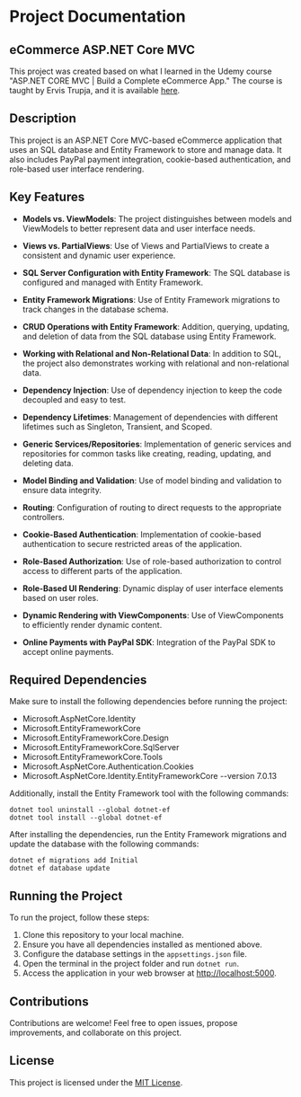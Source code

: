 <h1>Project Documentation</h1>
<h2>eCommerce ASP.NET Core MVC</h2>
<p>This project was created based on what I learned in the Udemy course "ASP.NET CORE MVC | Build a Complete eCommerce App." The course is taught by Ervis Trupja, and it is available <a href="https://www.udemy.com/course/complete-ecommerce-aspnet-mvc-application/?utm_source=adwords&amp;utm_medium=udemyads&amp;utm_campaign=WebDevelopment_v.PROF_la.EN_cc.BR_ti.8322&amp;utm_content=deal4584&amp;utm_term=_._ag_108455848694_._ad_467154447027_._kw__._de_c_._dm__._pl__._ti_dsa-774930035449_._li_1001655_._pd__._&amp;matchtype=&amp;gad_source=1&amp;gclid=EAIaIQobChMIl4Lr0PioggMVoRNlCh3_VwOXEAAYASAAEgJOifD_BwE" target="_new">here</a>.</p>
<h2>Description</h2>
<p>This project is an ASP.NET Core MVC-based eCommerce application that uses an SQL database and Entity Framework to store and manage data. It also includes PayPal payment integration, cookie-based authentication, and role-based user interface rendering.</p>
<h2>Key Features</h2>
<ul>
<li>
<p><strong>Models vs. ViewModels</strong>: The project distinguishes between models and ViewModels to better represent data and user interface needs.</p>
</li>
<li>
<p><strong>Views vs. PartialViews</strong>: Use of Views and PartialViews to create a consistent and dynamic user experience.</p>
</li>
<li>
<p><strong>SQL Server Configuration with Entity Framework</strong>: The SQL database is configured and managed with Entity Framework.</p>
</li>
<li>
<p><strong>Entity Framework Migrations</strong>: Use of Entity Framework migrations to track changes in the database schema.</p>
</li>
<li>
<p><strong>CRUD Operations with Entity Framework</strong>: Addition, querying, updating, and deletion of data from the SQL database using Entity Framework.</p>
</li>
<li>
<p><strong>Working with Relational and Non-Relational Data</strong>: In addition to SQL, the project also demonstrates working with relational and non-relational data.</p>
</li>
<li>
<p><strong>Dependency Injection</strong>: Use of dependency injection to keep the code decoupled and easy to test.</p>
</li>
<li>
<p><strong>Dependency Lifetimes</strong>: Management of dependencies with different lifetimes such as Singleton, Transient, and Scoped.</p>
</li>
<li>
<p><strong>Generic Services/Repositories</strong>: Implementation of generic services and repositories for common tasks like creating, reading, updating, and deleting data.</p>
</li>
<li>
<p><strong>Model Binding and Validation</strong>: Use of model binding and validation to ensure data integrity.</p>
</li>
<li>
<p><strong>Routing</strong>: Configuration of routing to direct requests to the appropriate controllers.</p>
</li>
<li>
<p><strong>Cookie-Based Authentication</strong>: Implementation of cookie-based authentication to secure restricted areas of the application.</p>
</li>
<li>
<p><strong>Role-Based Authorization</strong>: Use of role-based authorization to control access to different parts of the application.</p>
</li>
<li>
<p><strong>Role-Based UI Rendering</strong>: Dynamic display of user interface elements based on user roles.</p>
</li>
<li>
<p><strong>Dynamic Rendering with ViewComponents</strong>: Use of ViewComponents to efficiently render dynamic content.</p>
</li>
<li>
<p><strong>Online Payments with PayPal SDK</strong>: Integration of the PayPal SDK to accept online payments.</p>
</li>
</ul>
<h2>Required Dependencies</h2>
<p>Make sure to install the following dependencies before running the project:</p>
<ul>
<li>Microsoft.AspNetCore.Identity</li>
<li>Microsoft.EntityFrameworkCore</li>
<li>Microsoft.EntityFrameworkCore.Design</li>
<li>Microsoft.EntityFrameworkCore.SqlServer</li>
<li>Microsoft.EntityFrameworkCore.Tools</li>
<li>Microsoft.AspNetCore.Authentication.Cookies</li>
<li>Microsoft.AspNetCore.Identity.EntityFrameworkCore --version 7.0.13</li>
</ul>
<p>Additionally, install the Entity Framework tool with the following commands:</p>
<p><code>dotnet tool uninstall --global dotnet-ef</code><br /><code>dotnet tool install --global dotnet-ef</code></p>
<p>After installing the dependencies, run the Entity Framework migrations and update the database with the following commands:</p>
<p><code>dotnet ef migrations add Initial</code><br /><code>dotnet ef database update</code></p>
<h2>Running the Project</h2>
<p>To run the project, follow these steps:</p>
<ol>
<li>Clone this repository to your local machine.</li>
<li>Ensure you have all dependencies installed as mentioned above.</li>
<li>Configure the database settings in the <code>appsettings.json</code> file.</li>
<li>Open the terminal in the project folder and run <code>dotnet run</code>.</li>
<li>Access the application in your web browser at <a href="http://localhost:5000/" target="_new">http://localhost:5000</a>.</li>
</ol>
<h2>Contributions</h2>
<p>Contributions are welcome! Feel free to open issues, propose improvements, and collaborate on this project.</p>
<h2>License</h2>
<p>This project is licensed under the <a href="https://opensource.org/license/mit/" target="_new">MIT License</a>.</p>
